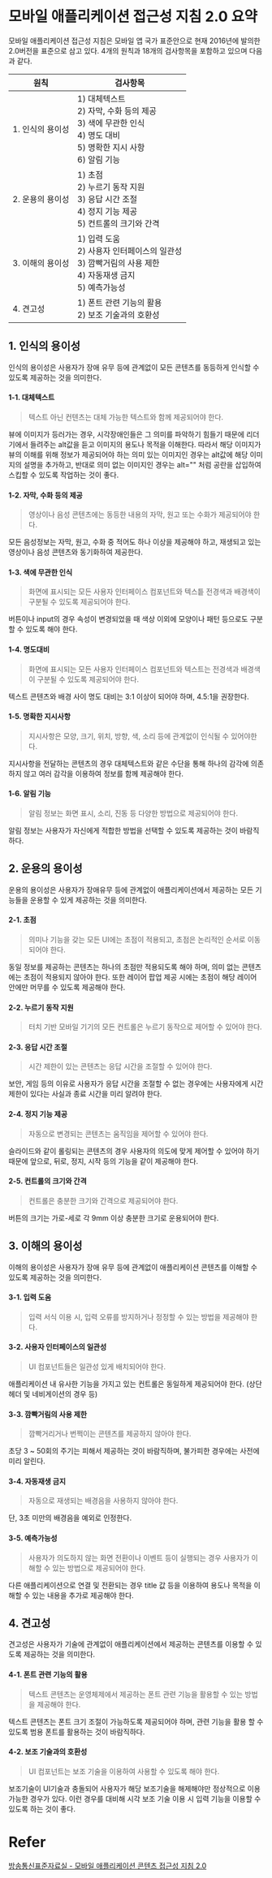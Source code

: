 # 모바일 애플리케이션 접근성 지침 2.0 요약

모바일 애플리케이션 접근성 지침은 모바일 앱 국가 표준안으로 현재 2016년에 발의한 2.0버전을 표준으로 삼고 있다. 4개의 원칙과 18개의 검사항목을 포함하고 있으며 다음과 같다.

| 원칙             | 검사항목      |
| ---------------- | ------------- |
| 1. 인식의 용이성 | 1) 대체텍스트<br/>2) 자막, 수화 등의 제공<br/>3) 색에 무관한 인식<br/>4) 명도 대비<br/>5) 명확한 지시 사항<br/>6) 알림 기능 |
| 2. 운용의 용이성 | 1) 초점<br/>2) 누르기 동작 지원<br/>3) 응답 시간 조절<br/>4) 정지 기능 제공<br/>5) 컨트롤의 크기와 간격 |
| 3. 이해의 용이성 | 1) 입력 도움<br/>2) 사용자 인터페이스의 일관성<br/>3) 깜빡거림의 사용 제한<br/>4) 자동재생 금지<br/>5) 예측가능성 |
| 4. 견고성 | 1) 폰트 관련 기능의 활용<br/>2) 보조 기술과의 호환성 |



## 1. 인식의 용이성

인식의 용이성은 사용자가 장애 유무 등에 관계없이 모든 콘텐츠를 동등하게 인식할 수 있도록 제공하는 것을 의미한다.



#### 1-1. 대체텍스트

> 텍스트 아닌 컨텐츠는 대체 가능한 텍스트와 함께 제공되어야 한다.

뷰에 이미지가 등러가는 경우, 시각장애인들은 그 의미를 파악하기 힘들기 때문에 리더기에서 들려주는 alt값을 듣고 이미지의 용도나 목적을 이해한다. 따라서 해당 이미지가 뷰의 이해를 위해 정보가 제공되어야 하는 의미 있는 이미지인 경우는 alt값에 해당 이미지의 설명을 추가하고, 반대로 의미 없는 이미지인 경우는 alt="" 처럼 공란을 삽입하여 스킵할 수 있도록 작업하는 것이 좋다. 



#### 1-2. 자막, 수화 등의 제공

>  영상이나 음성 콘텐츠에는 동등한 내용의 자막, 원고 또는 수화가 제공되어야 한다.

모든 음성정보는 자막, 원고, 수화 중 적어도 하나 이상을 제공해야 하고, 재생되고 있는 영상이나 음성 콘텐츠와 동기화하여 제공한다.



#### 1-3. 색에 무관한 인식

>  화면에 표시되는 모든 사용자 인터페이스 컴포넌트와 텍스틑 전경색과 배경색이 구분될 수 있도록 제공되어야 한다. 

버튼이나 input의 경우 속성이 변경되었을 때 색상 이외에 모양이나 패턴 등으로도 구분할 수 있도록 해야 한다.



#### 1-4. 명도대비 

>  화면에 표시되는 모든 사용자 인터페이스 컴포넌트와 텍스트는 전경색과 배경색이 구분될 수 있도록 제공되어야 한다.

텍스트 콘텐츠와 배경 사이 명도 대비는 3:1 이상이 되어야 하며, 4.5:1을 권장한다.



#### 1-5. 명확한 지시사항

> 지시사항은 모양, 크기, 위치, 방향, 색, 소리 등에 관계없이 인식될 수 있어야한다.

지시사항을 전달하는 콘텐츠의 경우 대체텍스트와 같은 수단을 통해 하나의 감각에 의존하지 않고 여러 감각을 이용하여 정보를 함께 제공해야 한다.



#### 1-6. 알림 기능

> 알림 정보는 화면 표시, 소리, 진동 등 다양한 방법으로 제공되어야 한다.

알림 정보는 사용자가 자신에게 적합한 방법을 선택할 수 있도록 제공하는 것이 바람직하다.



## 2. 운용의 용이성

운용의 용이성은 사용자가 장애유무 등에 관계없이 애플리케이션에서 제공하는 모든 기능들을 운용할 수 있게 제공하는 것을 의미한다.



#### 2-1. 초점

> 의미나 기능을 갖는 모든 UI에는 초점이 적용되고, 초점은 논리적인 순서로 이동되어야 한다.

동일 정보를 제공하는 콘텐츠는 하나의 초점만 적용되도록 해야 하며, 의미 없는 콘텐츠에는 초점이 적용되지 않아야 한다. 또한 레이어 팝업 제공 시에는 초점이 해당 레이어 안에만 머무를 수 있도록 제공해야 한다.



#### 2-2. 누르기 동작 지원

> 터치 기반 모바일 기기의 모든 컨트롤은 누르기 동작으로 제어할 수 있어야 한다.



#### 2-3. 응답 시간 조절

> 시간 제한이 있는 콘텐츠는 응답 시간을 조절할 수 있어야 한다.

보안, 게임 등의 이유로 사용자가 응답 시간을 조절할 수 없는 경우에는 사용자에게 시간 제한이 있다는 사실과 종료 시간을 미리 알려야 한다.



#### 2-4. 정지 기능 제공

> 자동으로 변경되는 콘텐츠는 움직임을 제어할 수 있어야 한다.

슬라이드와 같이 롤링되는 콘텐츠의 경우 사용자의 의도에 맞게 제어할 수 있어야 하기 때문에 앞으로, 뒤로, 정지, 시작 등의 기능을 같이 제공해야 한다.



#### 2-5. 컨트롤의 크기와 간격

> 컨트롤은 충분한 크기와 간격으로 제공되어야 한다.

버튼의 크기는 가로-세로 각 9mm 이상 충분한 크기로 운용되어야 한다.



## 3. 이해의 용이성

이해의 용이성은 사용자가 장애 유무 등에 관계없이 애플리케이션 콘텐츠를 이해할 수 있도록 제공하는 것을 의미한다.



#### 3-1. 입력 도움

> 입력 서식 이용 시, 입력 오류를 방지하거나 정정할 수 있는 방법을 제공해야 한다.



#### 3-2. 사용자 인터페이스의 일관성

> UI 컴포넌트들은 일관성 있게 배치되어야 한다.

애플리케이션 내 유사한 기능을 가지고 있는 컨트롤은 동일하게 제공되어야 한다. (상단 헤더 및 네비게이션의 경우 등)



#### 3-3. 깜빡거림의 사용 제한

> 깜빡거리거나 번쩍이는 콘텐츠를 제공하지 않아야 한다.

초당 3 ~ 50회의 주기는 피해서 제공하는 것이 바람직하며, 불가피한 경우에는 사전에 미리 알린다.



#### 3-4. 자동재생 금지

> 자동으로 재생되는 배경음을 사용하지 않아야 한다.

단, 3초 미만의 배경음을 예외로 인정한다.



#### 3-5. 예측가능성

> 사용자가 의도하지 않는 화면 전환이나 이벤트 등이 실행되는 경우 사용자가 이해할 수 있는 방법으로 제공되어야 한다.

다른 애플리케이션으로 연결 및 전환되는 경우 title 값 등을 이용하여 용도나 목적을 이해할 수 있는 내용을 추가로 제공해야 한다.



## 4. 견고성

견고성은 사용자가 기술에 관계없이 애플리케이션에서 제공하는 콘텐츠를 이용할 수 있도록 제공하는 것을 의미한다.



#### 4-1. 폰트 관련 기능의 활용

> 텍스트 콘텐츠는 운영체제에서 제공하는 폰트 관련 기능을 활용할 수 있는 방법을 제공해야 한다.

텍스트 콘텐츠는 폰트 크기 조절이 가능하도록 제공되어야 하며, 관련 기능을 활용 할 수 있도록 범용 폰트를 활용하는 것이 바람직하다.



#### 4-2. 보조 기술과의 호환성

> UI 컴포넌트는 보조 기술을 이용하여 사용할 수 있도록 해야 한다.

보조기술이 UI기술과 충돌되어 사용자가 해당 보조기술을 해제해야만 정상적으로 이용 가능한 경우가 있다. 이런 경우를 대비해 시각 보조 기술 이용 시 입력 기능을 이용할 수 있도록 하는 것이 좋다.



# Refer

[방송통신표준자료실 - 모바일 애플리케이션 콘텐츠 접근성 지침 2.0](<https://rra.go.kr/ko/reference/kcsList_view.do?nb_seq=1930&cpage=1&nb_type=6&searchCon=&searchTxt=&sortOrder>)